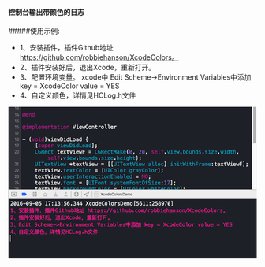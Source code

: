#### 控制台输出带颜色的日志

#####使用示例:
* 1、安装插件，插件Github地址 https://github.com/robbiehanson/XcodeColors。
* 2、插件安装好后，退出Xcode，重新打开。
* 3、配置环境变量。 xcode中 Edit Scheme->Environment Variables中添加 key = XcodeColor value = YES
* 4、自定义颜色，详情见HCLog.h文件

![](XcodeColorsDemo.png)
